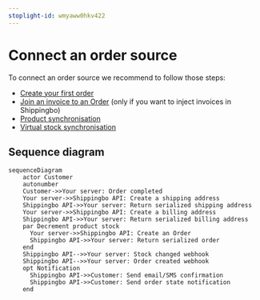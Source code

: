 ```yaml
---
stoplight-id: wmyaww0hkv422
---
```


# Connect an order source

To connect an order source we recommend to follow those steps:

- [Create your first order](https://developer.shippingbo.com/docs/api/branches/main/c3fa417ce0854-create-your-first-order)
- [Join an invoice to an Order](https://developer.shippingbo.com/docs/api/branches/main/1c2c1a2a5fd05-join-an-invoice-to-an-order) (only if you want to inject invoices in Shippingbo)
- [Product synchronisation](https://developer.shippingbo.com/docs/api/branches/main/09955951018bf-product-synchronisation)
- [Virtual stock synchronisation](https://developer.shippingbo.com/docs/api/branches/main/d1cad0c28846a-virtual-stock-synchronisation)

## Sequence diagram

```mermaid
sequenceDiagram
    actor Customer
    autonumber
    Customer->>Your server: Order completed
    Your server->>Shippingbo API: Create a shipping address
    Shippingbo API->>Your server: Return serialized shipping address
    Your server->>Shippingbo API: Create a billing address
    Shippingbo API->>Your server: Return serialized billing address
    par Decrement product stock
      Your server->>Shippingbo API: Create an Order
      Shippingbo API->>Your server: Return serialized order
    end
    Shippingbo API-->>Your server: Stock changed webhook
    Shippingbo API-->>Your server: Order created webhook
    opt Notification
      Shippingbo API->>Customer: Send email/SMS confirmation
      Shippingbo API->>Customer: Send order state notification
    end
```
